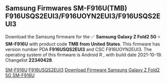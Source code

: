<h2>Samsung Firmwares SM-F916U(TMB) F916USQS2EUI3/F916UOYN2EUI3/F916USQS2EUI3</h2>
Download the Samsung firmware for the ✅ <strong>Samsung Galaxy Z Fold2 5G </strong> ⭐ <strong>SM-F916U</strong> with product code <strong>TMB</strong> <strong> from United States</strong>. This firmware has version number PDA <strong>F916USQS2EUI3</strong> and CSC F916UOYN2EUI3. The operating system of this firmware is Android R , with build date 2021-10-19. Changelist <strong>22340428</strong>.


[SM-F916U](https://samfirm.shop/samsung/model/SM-F916U)
[F916USQS2EUI3](https://samfirm.shop/samsung/pda/F916USQS2EUI3)
[Download Firmware Samsung Galaxy Z Fold2 5G SM-F916U](https://samfirm.shop/samsung/firmware/466279)
